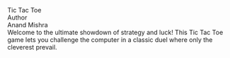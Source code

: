 Tic Tac Toe
<br>
Author
<br>
Anand Mishra
<br>
Welcome to the ultimate showdown of strategy and luck! This Tic Tac Toe game lets you challenge the computer in a classic duel where only the cleverest prevail.


